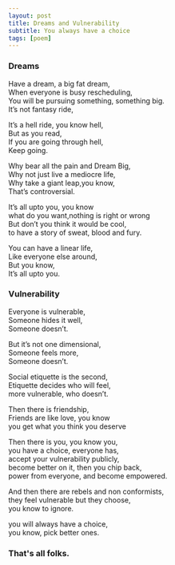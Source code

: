 ```yaml
---
layout: post
title: Dreams and Vulnerability
subtitle: You always have a choice
tags: [poem]
---
```



### Dreams

Have a dream, a big fat dream,  
When everyone is busy rescheduling,  
You will be pursuing something, something big.  
It’s not fantasy ride,  

It’s a hell ride, you know hell,  
But as you read,  
If you are going through hell,  
Keep going.  

Why bear all the pain and Dream Big,  
Why not just live a mediocre life,  
Why take a giant leap,you know,  
That’s controversial.  

It’s all upto you, you know  
what do you want,nothing is right or wrong  
But don’t you think it would be cool,  
to have a story of sweat, blood and fury.  

You can have a linear life,   
Like everyone else around,  
But you know,   
It’s all upto you.  

### Vulnerability

Everyone is vulnerable,  
Someone hides it well,  
Someone doesn’t.  

But it’s not one dimensional,  
Someone feels more,  
Someone doesn’t.  
  
Social etiquette is the second,  
Etiquette decides who will feel,  
more vulnerable, who doesn’t.  

Then there is friendship,  
Friends are like love, you know  
you get what you think you deserve  

Then there is you, you know you,  
you have a choice, everyone has,  
accept your vulnerability publicly,  
become better on it, then you chip back,  
power from everyone, and become empowered.  

And then there are rebels and non conformists,  
they feel vulnerable but they choose,  
you know to ignore.  
  
you will always have a choice,  
you know,  pick better ones.
  
### That's all folks.